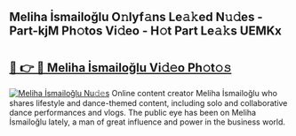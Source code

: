 ## Meliha İsmailoğlu O𝚗lyf𝚊ns Le𝚊𝚔ed N𝚞𝚍es - Part-kjM Ph𝚘tos Vi𝚍eo - H𝚘t Part Le𝚊𝚔s UEMKx

# <h2><a href="http://hf3s8c.feru.top/?c=Meliha+%c4%b0smailo%c4%9flu">🔗 👉 🔴 Meliha İsmailoğlu Vi𝚍𝚎o Ph𝚘t𝚘𝚜</a></h2>

[![Meliha İsmailoğlu Nu𝚍𝚎s](https://i.imgur.com/0TWrTi3.gif)](http://hf3s8c.feru.top/?c=Meliha+%c4%b0smailo%c4%9flu)
Online content creator Meliha İsmailoğlu who shares lifestyle and dance-themed content, including solo and collaborative dance performances and vlogs. The public eye has been on Meliha İsmailoğlu lately, a man of great influence and power in the business world. 

